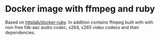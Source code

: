 # Docker image with ffmpeg and ruby

Based on [httplab/docker-ruby](httplab/docker-ruby). 
In addition contains ffmpeg built with with non-free fdk-aac audio codec, x264, x265 video codecs and their dependencies.